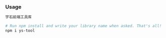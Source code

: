
### Usage

```bash
宇石前端工具库

# Run npm install and write your library name when asked. That's all!
npm i ys-tool
```
